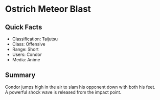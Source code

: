 # Ostrich Meteor Blast

## Quick Facts
- Classification: Taijutsu
- Class: Offensive
- Range: Short
- Users: Condor
- Media: Anime

## Summary
Condor jumps high in the air to slam his opponent down with both his feet. A powerful shock wave is released from the impact point.
